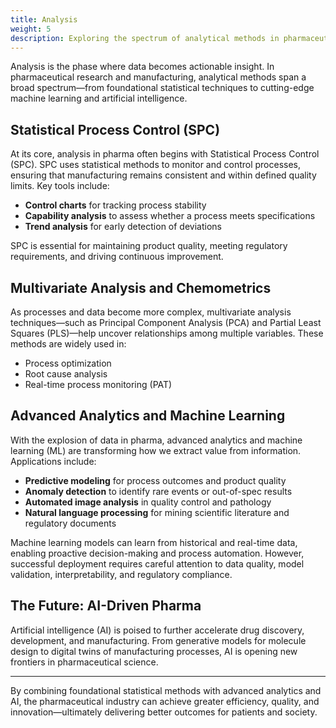 ```yaml
---
title: Analysis
weight: 5
description: Exploring the spectrum of analytical methods in pharmaceutical research and manufacturing, from foundational statistical process control to advanced machine learning and AI.
---
```


Analysis is the phase where data becomes actionable insight. In pharmaceutical research and manufacturing, analytical methods span a broad spectrum—from foundational statistical techniques to cutting-edge machine learning and artificial intelligence.

## Statistical Process Control (SPC)

At its core, analysis in pharma often begins with Statistical Process Control (SPC). SPC uses statistical methods to monitor and control processes, ensuring that manufacturing remains consistent and within defined quality limits. Key tools include:
- **Control charts** for tracking process stability
- **Capability analysis** to assess whether a process meets specifications
- **Trend analysis** for early detection of deviations

SPC is essential for maintaining product quality, meeting regulatory requirements, and driving continuous improvement.

## Multivariate Analysis and Chemometrics

As processes and data become more complex, multivariate analysis techniques—such as Principal Component Analysis (PCA) and Partial Least Squares (PLS)—help uncover relationships among multiple variables. These methods are widely used in:
- Process optimization
- Root cause analysis
- Real-time process monitoring (PAT)

## Advanced Analytics and Machine Learning

With the explosion of data in pharma, advanced analytics and machine learning (ML) are transforming how we extract value from information. Applications include:
- **Predictive modeling** for process outcomes and product quality
- **Anomaly detection** to identify rare events or out-of-spec results
- **Automated image analysis** in quality control and pathology
- **Natural language processing** for mining scientific literature and regulatory documents

Machine learning models can learn from historical and real-time data, enabling proactive decision-making and process automation. However, successful deployment requires careful attention to data quality, model validation, interpretability, and regulatory compliance.

## The Future: AI-Driven Pharma

Artificial intelligence (AI) is poised to further accelerate drug discovery, development, and manufacturing. From generative models for molecule design to digital twins of manufacturing processes, AI is opening new frontiers in pharmaceutical science.

---

By combining foundational statistical methods with advanced analytics and AI, the pharmaceutical industry can achieve greater efficiency, quality, and innovation—ultimately delivering better outcomes for patients and society.